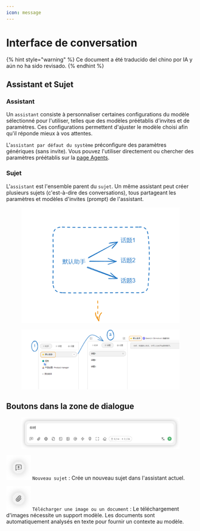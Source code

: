 ```yaml
---
icon: message
---
```

# Interface de conversation


{% hint style="warning" %}
Ce document a été traducido del chino por IA y aún no ha sido revisado.
{% endhint %}




## Assistant et Sujet

### Assistant

Un `assistant` consiste à personnaliser certaines configurations du modèle sélectionné pour l'utiliser, telles que des modèles préétablis d'invites et de paramètres. Ces configurations permettent d'ajuster le modèle choisi afin qu'il réponde mieux à vos attentes.

L'`assistant par défaut du système` préconfigure des paramètres génériques (sans invite). Vous pouvez l'utiliser directement ou chercher des paramètres préétablis sur la [page Agents](agents.md).

### Sujet

L'`assistant` est l'ensemble parent du `sujet`. Un même assistant peut créer plusieurs sujets (c'est-à-dire des conversations), tous partageant les paramètres et modèles d'invites (prompt) de l'assistant.

<figure><img src="../../.gitbook/assets/image (4) (1) (1).png" alt=""><figcaption></figcaption></figure>

<figure><img src="../../.gitbook/assets/image (5) (1) (1) (1).png" alt=""><figcaption></figcaption></figure>

## Boutons dans la zone de dialogue

<figure><img src="../../.gitbook/assets/对话界面/对话框.png" alt=""><figcaption></figcaption></figure>

![](../../.gitbook/assets/对话界面/新话题.png) `Nouveau sujet` : Crée un nouveau sujet dans l'assistant actuel.

![](../../.gitbook/assets/对话界面/上传图片或文档.png) `Télécharger une image ou un document` : Le téléchargement d'images nécessite un support modèle. Les documents sont automatiquement analysés en texte pour fournir un contexte au modèle.